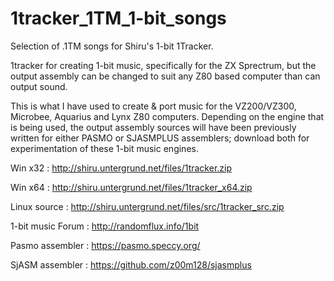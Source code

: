 # 1tracker_1TM_1-bit_songs
Selection of .1TM songs for Shiru's 1-bit 1Tracker.


1tracker for creating 1-bit music, specifically for the ZX Sprectrum, but the output assembly can be changed to suit any Z80 based computer than can output sound.

This is what I have used to create & port music for the VZ200/VZ300, Microbee, Aquarius and Lynx Z80 computers.
Depending on the engine that is being used, the output assembly sources will have been previously written for either PASMO or SJASMPLUS assemblers; download both for experimentation of these 1-bit music engines.

Win x32 : http://shiru.untergrund.net/files/1tracker.zip

Win x64 : http://shiru.untergrund.net/files/1tracker_x64.zip

Linux source : http://shiru.untergrund.net/files/src/1tracker_src.zip

1-bit music Forum : http://randomflux.info/1bit

Pasmo assembler : https://pasmo.speccy.org/

SjASM assembler : https://github.com/z00m128/sjasmplus

